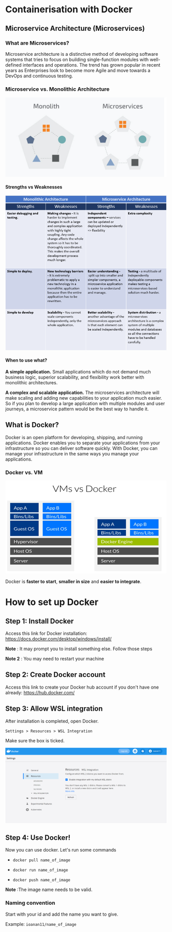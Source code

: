 # Containerisation with Docker
## Microservice Architecture (Microservices)
### What are Microservices?

Microservice architecture is a distinctive method of developing software systems that tries to focus on building single-function modules with well-defined interfaces and operations. The trend has grown popular in recent years as Enterprises look to become more Agile and move towards a DevOps and continuous testing.

### Microservice vs. Monolithic Architecture

![alt text](https://github.com/ioanan11/SRE_docker/blob/main/Screenshot%202021-09-28%20084116.png)

#### Strengths vs Weaknesses

![alt text](https://github.com/ioanan11/SRE_docker/blob/main/Screenshot%202021-09-28%20085632.png)

#### When to use what?

**A simple application.**  Small applications which do not demand much business logic, superior scalability, and flexibility work better with monolithic architectures.

**A complex and scalable application.** The microservices architecture will make scaling and adding new capabilities to your application much easier. So if you plan to develop a large application with multiple modules and user journeys, a microservice pattern would be the best way to handle it.


## What is Docker?

Docker is an open platform for developing, shipping, and running applications. Docker enables you to separate your applications from your infrastructure so you can deliver software quickly. With Docker, you can manage your infrastructure in the same ways you manage your applications.

### Docker vs. VM

![alt text](https://github.com/ioanan11/SRE_docker/blob/main/Screenshot%202021-09-28%20090412.png)

Docker is **faster to start**, **smaller in size** and **easier to integrate**.

# How to set up Docker

## Step 1: Install Docker 

Access this link for Docker installation: https://docs.docker.com/desktop/windows/install/

**Note** : It may prompt you to install something else. Follow those steps

**Note 2** : You may need to restart your machine

## Step 2: Create Docker account

Access this link to create your Docker hub account if you don't have one already: https://hub.docker.com/ 

## Step 3: Allow WSL integration

After installation is completed, open Docker.

```
Settings > Resources > WSL Integration
```

Make sure the box is ticked. 

![alt text](https://github.com/ioanan11/SRE_docker/blob/main/Screenshot%202021-09-28%20091638.png)

## Step 4: Use Docker!

Now you can use docker. Let's run some commands

- `docker pull name_of_image`

- `docker run name_of_image`

- `docker push name_of_image`

**Note** :The image name needs to be valid.

### Naming convention

Start with your id and add the name you want to give.

Example: `ioanan11/name_of_image`

